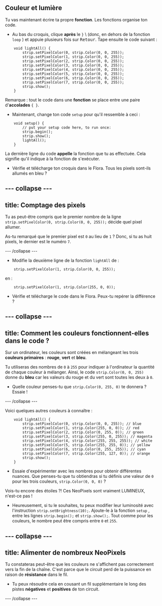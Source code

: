## Couleur et lumière

Tu vas maintenant écrire ta propre **fonction**. Les fonctions organise ton code.

+ Au bas du croquis, clique **après** le `}` \ (donc, en dehors de la fonction `loop` \) et appuie plusieurs fois sur <kbd>Retour</kbd>. Tape ensuite le code suivant :

``` 
    void lightAll() {
        strip.setPixelColor(0, strip.Color(0, 0, 255));
        strip.setPixelColor(1, strip.Color(0, 0, 255));
        strip.setPixelColor(2, strip.Color(0, 0, 255));
        strip.setPixelColor(3, strip.Color(0, 0, 255));
        strip.setPixelColor(4, strip.Color(0, 0, 255));
        strip.setPixelColor(5, strip.Color(0, 0, 255));
        strip.setPixelColor(6, strip.Color(0, 0, 255));
        strip.setPixelColor(7, strip.Color(0, 0, 255));
        strip.show();
    }
```

Remarque : tout le code dans une **fonction** se place entre une paire d'**accolades** `{ }`.

+ Maintenant, change ton code `setup` pour qu'il ressemble à ceci :

``` 
    void setup() {
        // put your setup code here, to run once:
        strip.begin();
        strip.show();
        lightAll();
    }
```

La dernière ligne du code **appelle** la fonction que tu as effectuée. Cela signifie qu'il indique à la fonction de s'exécuter.

+ Vérifie et télécharge ton croquis dans le Flora. Tous les pixels sont-ils allumés en bleu ?

--- collapse ---
---
title: Comptage des pixels
---

Tu as peut-être compris que le premier nombre de la ligne `strip.setPixelColor(0, strip.Color(0, 0, 255));` décide quel pixel allumer.

As-tu remarqué que le premier pixel est `0` au lieu de `1` ? Donc, si tu as huit pixels, le dernier est le numéro `7`.

--- /collapse ---

+ Modifie la deuxième ligne de la fonction `lightAll` de :

```
    strip.setPixelColor(1, strip.Color(0, 0, 255));
```

en :

```
    strip.setPixelColor(1, strip.Color(255, 0, 0));
```

+ Vérifie et télécharge le code dans le Flora. Peux-tu repérer la différence ?

--- collapse ---
---
title: Comment les couleurs fonctionnent-elles dans le code ?
---

Sur un ordinateur, les couleurs sont créées en mélangeant les trois **couleurs primaires** : **rouge**, **vert** et **bleu**.

Tu utiliseras des nombres de `0` à `255` pour indiquer à l'ordinateur la quantité de chaque couleur à mélanger. Ainsi, le code `strip.Color(0, 0, 255)` donne du **bleu** car les valeurs du rouge et du vert sont toutes les deux à `0`.

+ Quelle couleur penses-tu que `strip.Color(0, 255, 0)` te donnera ? Essaie !

--- /collapse ---

Voici quelques autres couleurs à connaître :

```
    void lightAll() {
        strip.setPixelColor(0, strip.Color(0, 0, 255)); // blue
        strip.setPixelColor(1, strip.Color(255, 0, 0)); // red
        strip.setPixelColor(2, strip.Color(0, 255, 0)); // green
        strip.setPixelColor(3, strip.Color(255, 0, 255)); // magenta
        strip.setPixelColor(4, strip.Color(255, 255, 255)); // white
        strip.setPixelColor(5, strip.Color(255, 255, 0)); // yellow
        strip.setPixelColor(6, strip.Color(0, 255, 255)); // cyan
        strip.setPixelColor(7, strip.Color(255, 127, 0)); // orange
        strip.show();
    }
```

+ Essaie d'expérimenter avec les nombres pour obtenir différentes nuances. Que penses-tu que tu obtiendras si tu définis une valeur de `0` pour les trois couleurs, `strip.Color(0, 0, 0)` ?

Vois-tu encore des étoiles ?! Ces NeoPixels sont vraiment LUMINEUX, n'est-ce pas !

+ Heureusement, si tu le souhaites, tu peux modifier leur luminosité avec l'instruction `strip.setBrightness(10);`. Ajoute-le à la fonction `setup` , entre les lignes `strip.begin();` et `strip.show();`. Tout comme pour les couleurs, le nombre peut être compris entre `0` et `255`.

--- collapse ---
---
title: Alimenter de nombreux NeoPixels
---

Tu constateras peut-être que les couleurs ne s'affichent pas correctement vers la fin de la chaîne. C'est parce que le circuit perd de la puissance en raison de **résistance** dans le fil.

+ Tu peux résoudre cela en cousant un fil supplémentaire le long des pistes **négatives** et **positives** de ton circuit.

--- /collapse ---
